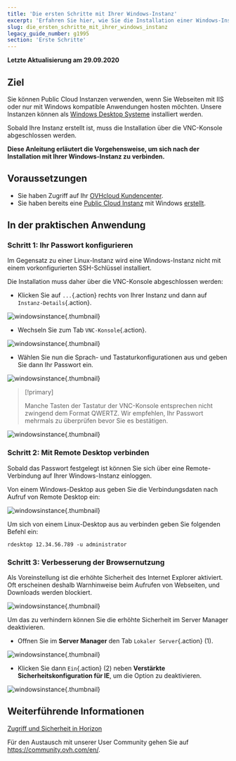 ```yaml
---
title: 'Die ersten Schritte mit Ihrer Windows-Instanz'
excerpt: 'Erfahren Sie hier, wie Sie die Installation einer Windows-Instanz abschließen und eine erste Verbindung herstellen'
slug: die_ersten_schritte_mit_ihrer_windows_instanz
legacy_guide_number: g1995
section: 'Erste Schritte'
---
```


**Letzte Aktualisierung am 29.09.2020**

## Ziel

Sie können Public Cloud Instanzen verwenden, wenn Sie Webseiten mit IIS oder nur mit Windows kompatible Anwendungen hosten möchten. Unsere Instanzen können als  [Windows Desktop Systeme](https://www.ovh.de/public-cloud/prices/) installiert werden.

Sobald Ihre Instanz erstellt ist, muss die Installation über die VNC-Konsole abgeschlossen werden.

**Diese Anleitung erläutert die Vorgehensweise, um sich nach der Installation mit Ihrer Windows-Instanz zu verbinden.**

## Voraussetzungen

- Sie haben Zugriff auf Ihr [OVHcloud Kundencenter](https://www.ovh.com/auth/?action=gotomanager&from=https://www.ovh.de/&ovhSubsidiary=de).
- Sie haben bereits eine [Public Cloud Instanz](https://www.ovhcloud.com/de/public-cloud) mit Windows [erstellt](../erstellung_einer_instanz_im_ovh_kundencenter/).

## In der praktischen Anwendung

### Schritt 1: Ihr Passwort konfigurieren

Im Gegensatz zu einer Linux-Instanz wird eine Windows-Instanz nicht mit einem vorkonfigurierten SSH-Schlüssel installiert. 

Die Installation muss daher über die VNC-Konsole abgeschlossen werden:

- Klicken Sie auf `...`{.action} rechts von Ihrer Instanz und dann auf `Instanz-Details`{.action}.

![windowsinstance](images/firststepswindows1.png){.thumbnail}

- Wechseln Sie zum Tab `VNC-Konsole`{.action}.

![windowsinstance](images/firststepswindows2.png){.thumbnail}

- Wählen Sie nun die Sprach- und Tastaturkonfigurationen aus und geben Sie dann Ihr Passwort ein.

![windowsinstance](images/firststepswindows3.png){.thumbnail}

> [!primary]
>
> Manche Tasten der Tastatur der VNC-Konsole entsprechen nicht zwingend dem Format QWERTZ. Wir empfehlen, Ihr Passwort mehrmals zu überprüfen bevor Sie es bestätigen.
>

![windowsinstance](images/firststepswindows4.png){.thumbnail}

### Schritt 2: Mit Remote Desktop verbinden

Sobald das Passwort festgelegt ist können Sie sich über eine Remote-Verbindung auf Ihrer Windows-Instanz einloggen.

Von einem Windows-Desktop aus geben Sie die Verbindungsdaten nach Aufruf von Remote Desktop ein:

![windowsinstance](images/firststepswindows5.png){.thumbnail}

Um sich von einem Linux-Desktop aus au verbinden geben Sie folgenden Befehl ein:

```
rdesktop 12.34.56.789 -u administrator
```
 
### Schritt 3: Verbesserung der Browsernutzung

Als Voreinstellung ist die erhöhte Sicherheit des Internet Explorer aktiviert. Oft erscheinen deshalb Warnhinweise beim Aufrufen von Webseiten, und Downloads werden blockiert.

![windowsinstance](images/firststepswindows6.png){.thumbnail}

Um das zu verhindern können Sie die erhöhte Sicherheit im Server Manager deaktivieren.

- Offnen Sie im **Server Manager** den Tab `Lokaler Server`{.action} (1).

![windowsinstance](images/firststepswindows7.png){.thumbnail}

- Klicken Sie dann `Ein`{.action} (2) neben **Verstärkte Sicherheitskonfiguration für IE**, um die Option zu deaktivieren.

![windowsinstance](images/firststepswindows8.png){.thumbnail}

## Weiterführende Informationen

[Zugriff und Sicherheit in Horizon](../zugriff_und_sicherheit_in_horizon/)

Für den Austausch mit unserer User Community gehen Sie auf <https://community.ovh.com/en/>.
